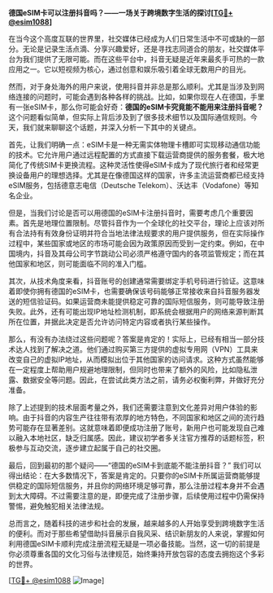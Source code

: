 **德国eSIM卡可以注册抖音吗？——一场关于跨境数字生活的探讨[[TG💪+ @esim1088](https://t.me/s/esim1088)]**

在当今这个高度互联的世界里，社交媒体已经成为人们日常生活中不可或缺的一部分。无论是记录生活点滴、分享兴趣爱好，还是寻找志同道合的朋友，社交媒体平台为我们提供了无限可能。而在这些平台中，抖音无疑是近年来最炙手可热的一款应用之一。它以短视频为核心，通过创意和娱乐吸引着全球无数用户的目光。

然而，对于身处海外的用户来说，使用抖音并非总是那么顺利。尤其是当涉及到网络连接的问题时，可能会遇到各种各样的挑战。比如，如果你现在人在德国，手里有一张eSIM卡，那么你可能会好奇：**德国的eSIM卡究竟能不能用来注册抖音呢？** 这个问题看似简单，但实际上背后涉及到了很多技术细节以及国际通信规则。今天，我们就来聊聊这个话题，并深入分析一下其中的关键点。

首先，让我们明确一点：eSIM卡是一种无需实体物理卡槽即可实现移动通信功能的技术。它允许用户通过远程配置的方式直接下载运营商提供的服务套餐，极大地简化了传统SIM卡更换流程。这种灵活性使得eSIM卡成为了现代旅行者和经常更换设备用户的理想选择。尤其是在像德国这样的国家，许多主流运营商都已经支持eSIM服务，包括德意志电信（Deutsche Telekom）、沃达丰（Vodafone）等知名企业。

但是，当我们讨论是否可以用德国的eSIM卡注册抖音时，需要考虑几个重要因素。首先是地理位置限制。尽管抖音作为一个全球化的社交平台，理论上应该对所有合法持有有效身份证明并符合当地法律法规要求的用户提供服务，但在实际操作过程中，某些国家或地区的市场可能会因为政策原因而受到一定约束。例如，在中国境内，抖音及其母公司字节跳动公司必须严格遵守国内的各项监管规定；而在其他国家和地区，则可能面临不同的准入门槛。

其次，从技术角度来看，抖音账号的创建通常需要绑定手机号码进行验证。这意味着即使你拥有德国的eSIM卡，也需要确保该号码能够正常接收来自抖音服务器发送的短信验证码。如果运营商未能提供稳定可靠的国际短信服务，则可能导致注册失败。此外，还有可能出现IP地址检测机制，即系统会根据用户的网络来源判断其所在位置，并据此决定是否允许访问特定内容或者执行某些操作。

那么，有没有办法绕过这些问题呢？答案是肯定的！实际上，已经有相当一部分技术达人找到了解决之道。他们通过购买第三方提供的虚拟专用网（VPN）工具来改变自己的虚拟IP地址，从而模拟出位于其他国家的访问请求。这种方式虽然能够在一定程度上帮助用户规避地理限制，但同时也带来了额外的风险，比如隐私泄露、数据安全等问题。因此，在尝试此类方法之前，请务必权衡利弊，并做好充分准备。

除了上述提到的技术层面考量之外，我们还需要注意到文化差异对用户体验的影响。由于抖音的内容生产往往带有浓厚的地方特色，不同国家和地区之间的流行趋势可能存在显著差别。这就意味着即便成功注册了账号，新用户也可能发现自己难以融入本地社区，缺乏归属感。因此，建议初学者多关注官方推荐的话题标签，积极参与互动交流，逐步建立起属于自己的社交圈。

最后，回到最初的那个疑问——“德国的eSIM卡到底能不能注册抖音？” 我们可以得出结论：在大多数情况下，答案是肯定的。只要你的eSIM卡所属运营商能够提供稳定的国际短信服务，并且你的网络环境足够可靠，那么注册过程本身并不会遇到太大障碍。不过需要注意的是，即便完成了注册步骤，后续使用过程中仍需保持警惕，避免触犯相关法律法规。

总而言之，随着科技的进步和社会的发展，越来越多的人开始享受到跨境数字生活的便利。而对于那些希望借助抖音展示自我风采、结识新朋友的人来说，掌握如何利用德国eSIM卡顺利完成注册流程无疑是一项必备技能。当然，这一切的前提是你必须尊重各国的文化习俗与法律规范，始终秉持开放包容的态度去拥抱这个多彩的世界。

[[TG💪+ @esim1088](https://t.me/s/esim1088) ![Image](https://i.postimg.cc/4NQfJmqS/Snipaste-2025-05-13-00-14-12.png)]